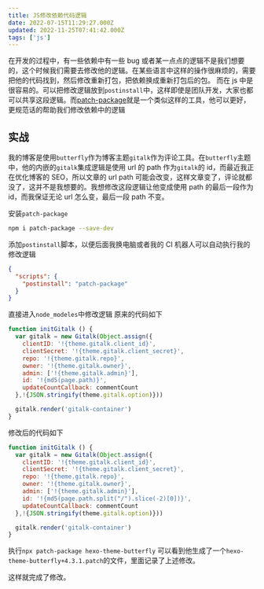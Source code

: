```yaml
---
title: JS修改依赖代码逻辑
date: 2022-07-15T11:29:27.000Z
updated: 2022-11-25T07:41:42.000Z
tags: ['js']
---
```

  
在开发的过程中，有一些依赖中有一些 bug 或者某一点点的逻辑不是我们想要的，这个时候我们需要去修改他的逻辑。在某些语言中这样的操作很麻烦的，需要把他的代码找到，然后修改重新打包，把依赖换成重新打包后的包。
而在 js 中是很容易的。可以把修改逻辑放到`postinstall`中，这样即使是团队开发，大家也都可以共享这段逻辑。而[patch-package](https://github.com/ds300/patch-package)就是一个类似这样的工具，他可以更好，更规范话的帮助我们修改依赖中的逻辑

## 实战

我的博客是使用`butterfly`作为博客主题`gitalk`作为评论工具。在`butterfly`主题中，他的内嵌的`gitalk`集成逻辑是使用 url 的 path 作为`gitalk`的 id，而最近我正在优化博客的 SEO，所以文章的 url path 可能会改变，这样文章变了，评论就都没了，这并不是我想要的。我想修改这段逻辑让他变成使用 path 的最后一段作为 id，而我保证无论 url 怎么变，最后一段 path 不变。

安装`patch-package`

```bash
npm i patch-package --save-dev
```

添加`postinstall`脚本，以便后面我换电脑或者我的 CI 机器人可以自动执行我的修改逻辑

```json
{
  "scripts": {
    "postinstall": "patch-package"
  }
}
```

直接进入`node_modeles`中修改逻辑
原来的代码如下

```javascript
function initGitalk () {
  var gitalk = new Gitalk(Object.assign({
    clientID: '!{theme.gitalk.client_id}',
    clientSecret: '!{theme.gitalk.client_secret}',
    repo: '!{theme.gitalk.repo}',
    owner: '!{theme.gitalk.owner}',
    admin: ['!{theme.gitalk.admin}'],
    id: '!{md5(page.path)}',
    updateCountCallback: commentCount
  },!{JSON.stringify(theme.gitalk.option)}))

  gitalk.render('gitalk-container')
}
```

修改后的代码如下

```javascript
function initGitalk () {
  var gitalk = new Gitalk(Object.assign({
    clientID: '!{theme.gitalk.client_id}',
    clientSecret: '!{theme.gitalk.client_secret}',
    repo: '!{theme.gitalk.repo}',
    owner: '!{theme.gitalk.owner}',
    admin: ['!{theme.gitalk.admin}'],
    id: '!{md5(page.path.split("/").slice(-2)[0])}',
    updateCountCallback: commentCount
  },!{JSON.stringify(theme.gitalk.option)}))

  gitalk.render('gitalk-container')
}
```

执行`npx patch-package hexo-theme-butterfly`
可以看到他生成了一个`hexo-theme-butterfly+4.3.1.patch`的文件，里面记录了上述修改。

这样就完成了修改。